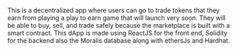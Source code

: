 This is a decentralized app where users can go to trade tokens that they earn from playing a play to earn game that will launch very soon. They will be able to buy, sell, and trade safely because the marketplace is built with a smart contract. This dApp is made using ReactJS for the front end, Solidity for the backend also the Moralis database along with ethersJs and Hardhat.
